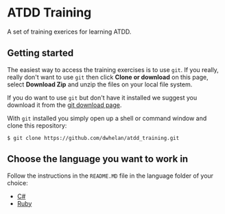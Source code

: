 # ATDD Training
A set of training exerices for learning ATDD.


## Getting started
The easiest way to access the training exercises is to use `git`. If you really, really don't want to use `git` then
click **Clone or download** on this page, select **Download Zip** and  unzip the files on your local file system.

If you do want to use `git` but don't have it installed we suggest you download it from the [git download page](https://git-scm.com/download/).

With `git` installed you simply open up a shell or command window and clone this repository:

```
$ git clone https://github.com/dwhelan/atdd_training.git
```

## Choose the language you want to work in
Follow the instructions in the `README.MD` file in the language folder of your choice:

 * [C#](cs)
 * [Ruby](ruby)